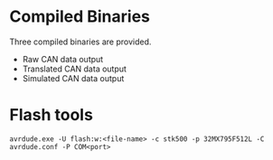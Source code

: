 # Compiled Binaries
Three compiled binaries are provided. 
+ Raw CAN data output
+ Translated CAN data output
+ Simulated CAN data output

# Flash tools 

```
avrdude.exe -U flash:w:<file-name> -c stk500 -p 32MX795F512L -C avrdude.conf -P COM<port>
```